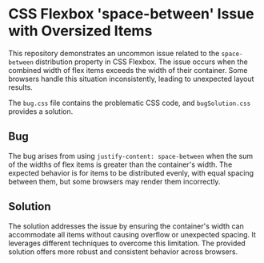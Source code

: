 # CSS Flexbox 'space-between' Issue with Oversized Items

This repository demonstrates an uncommon issue related to the `space-between` distribution property in CSS Flexbox.  The issue occurs when the combined width of flex items exceeds the width of their container.  Some browsers handle this situation inconsistently, leading to unexpected layout results.

The `bug.css` file contains the problematic CSS code, and `bugSolution.css` provides a solution.

## Bug

The bug arises from using `justify-content: space-between` when the sum of the widths of flex items is greater than the container's width.  The expected behavior is for items to be distributed evenly, with equal spacing between them, but some browsers may render them incorrectly. 

## Solution

The solution addresses the issue by ensuring the container's width can accommodate all items without causing overflow or unexpected spacing. It leverages different techniques to overcome this limitation.  The provided solution offers more robust and consistent behavior across browsers.